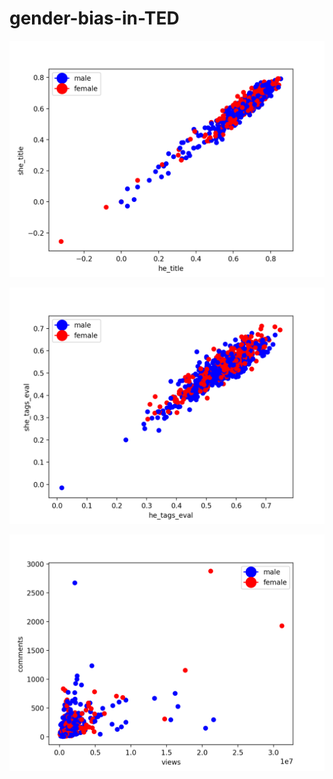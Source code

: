 # gender-bias-in-TED
![bias_title.png](/bias_title.png)

![bias_tags_eval.png](/bias_tags_eval.png)

![bias_views_comments.png](/bias_views_comments.png)


